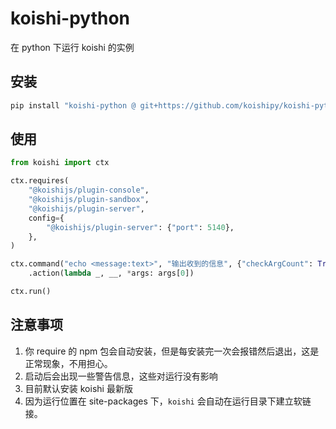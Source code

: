 # koishi-python

在 python 下运行 koishi 的实例

## 安装

```bash
pip install "koishi-python @ git+https://github.com/koishipy/koishi-python"
```

## 使用

```python
from koishi import ctx

ctx.requires(
    "@koishijs/plugin-console",
    "@koishijs/plugin-sandbox",
    "@koishijs/plugin-server",
    config={
        "@koishijs/plugin-server": {"port": 5140},
    },
)

ctx.command("echo <message:text>", "输出收到的信息", {"checkArgCount": True})\
    .action(lambda _, __, *args: args[0])

ctx.run()
```

## 注意事项

1. 你 require 的 npm 包会自动安装，但是每安装完一次会报错然后退出，这是正常现象，不用担心。
2. 启动后会出现一些警告信息，这些对运行没有影响
3. 目前默认安装 koishi 最新版
4. 因为运行位置在 site-packages 下，`koishi` 会自动在运行目录下建立软链接。
